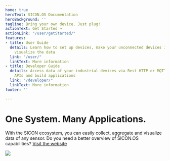 ```yaml
---
home: true
heroText: SICON.OS Documentation
heroBackground: ''
tagline: Bring your own device. Just plug!
actionText: Get Started →
actionLink: "/user/getStarted/"
features:
- title: User Guide
  details: Learn how to set up devices, make your unconnected devices IoT ready and
    visualize the data
  link: "/user/"
  linkText: More information
- title: Developer Guide
  details: Access data of your industrial devices via Rest HTTP or MQTT/WebSocket
    APIs and build applications
  link: "/developer/"
  linkText: More information
footer: ''

---
```

# One System. Many Applications.

With the SICON ecosystem, you can easily collect, aggregate and visualize data of any sensor. Do you need a better overview of SICON.OS capabilities? [Visit the website](https://gps-stuttgart.de)

![](/sicon-infographics-v2-1.gif)